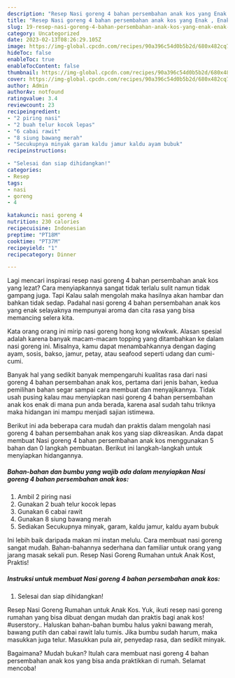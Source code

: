 ```yaml
---
description: "Resep Nasi goreng 4 bahan persembahan anak kos yang Enak , Enak Banget"
title: "Resep Nasi goreng 4 bahan persembahan anak kos yang Enak , Enak Banget"
slug: 19-resep-nasi-goreng-4-bahan-persembahan-anak-kos-yang-enak-enak-banget
category: Uncategorized
date: 2023-02-13T08:26:29.105Z
image: https://img-global.cpcdn.com/recipes/90a396c54d0b5b2d/680x482cq70/nasi-goreng-4-bahan-persembahan-anak-kos-foto-resep-utama.jpg
hideToc: false
enableToc: true
enableTocContent: false
thumbnail: https://img-global.cpcdn.com/recipes/90a396c54d0b5b2d/680x482cq70/nasi-goreng-4-bahan-persembahan-anak-kos-foto-resep-utama.jpg
cover: https://img-global.cpcdn.com/recipes/90a396c54d0b5b2d/680x482cq70/nasi-goreng-4-bahan-persembahan-anak-kos-foto-resep-utama.jpg
author: Admin
authorAv: notfound
ratingvalue: 3.4
reviewcount: 23
recipeingredient:
- "2 piring nasi"
- "2 buah telur kocok lepas"
- "6 cabai rawit"
- "8 siung bawang merah"
- "Secukupnya minyak garam kaldu jamur kaldu ayam bubuk"
recipeinstructions:

- "Selesai dan siap dihidangkan!"
categories:
- Resep
tags:
- nasi
- goreng
- 4

katakunci: nasi goreng 4 
nutrition: 230 calories
recipecuisine: Indonesian
preptime: "PT18M"
cooktime: "PT37M"
recipeyield: "1"
recipecategory: Dinner

---
```



Lagi mencari inspirasi resep nasi goreng 4 bahan persembahan anak kos yang lezat? Cara menyiapkannya sangat tidak terlalu sulit namun tidak gampang juga. Tapi Kalau salah mengolah maka hasilnya akan hambar dan bahkan tidak sedap. Padahal nasi goreng 4 bahan persembahan anak kos yang enak selayaknya mempunyai aroma dan cita rasa yang bisa memancing selera kita.


Kata orang orang ini mirip nasi goreng hong kong wkwkwk. Alasan spesial adalah karena banyak macam-macam topping yang ditambahkan ke dalam nasi goreng ini. Misalnya, kamu dapat menambahkannya dengan daging ayam, sosis, bakso, jamur, petay, atau seafood seperti udang dan cumi-cumi.

Banyak hal yang sedikit banyak mempengaruhi kualitas rasa dari nasi goreng 4 bahan persembahan anak kos, pertama dari jenis bahan, kedua pemilihan bahan segar sampai cara membuat dan menyajikannya. Tidak usah pusing kalau mau menyiapkan nasi goreng 4 bahan persembahan anak kos enak di mana pun anda berada, karena asal sudah tahu triknya maka hidangan ini mampu menjadi sajian istimewa.


Berikut ini ada beberapa cara mudah dan praktis dalam mengolah nasi goreng 4 bahan persembahan anak kos yang siap dikreasikan. Anda dapat membuat Nasi goreng 4 bahan persembahan anak kos menggunakan 5 bahan dan 0 langkah pembuatan. Berikut ini langkah-langkah untuk menyiapkan hidangannya.

<!--inarticleads1-->

##### Bahan-bahan dan bumbu yang wajib ada dalam menyiapkan Nasi goreng 4 bahan persembahan anak kos:

1. Ambil 2 piring nasi
1. Gunakan 2 buah telur kocok lepas
1. Gunakan 6 cabai rawit
1. Gunakan 8 siung bawang merah
1. Sediakan Secukupnya minyak, garam, kaldu jamur, kaldu ayam bubuk


Ini lebih baik daripada makan mi instan melulu. Cara membuat nasi goreng sangat mudah. Bahan-bahannya sederhana dan familiar untuk orang yang jarang masak sekali pun. Resep Nasi Goreng Rumahan untuk Anak Kost, Praktis! 

<!--inarticleads2-->

##### Instruksi untuk membuat Nasi goreng 4 bahan persembahan anak kos:


1. Selesai dan siap dihidangkan!

Resep Nasi Goreng Rumahan untuk Anak Kos. Yuk, ikuti resep nasi goreng rumahan yang bisa dibuat dengan mudah dan praktis bagi anak kos! #userstory.. Haluskan bahan-bahan bumbu halus yakni bawang merah, bawang putih dan cabai rawit lalu tumis. Jika bumbu sudah harum, maka masukkan juga telur. Masukkan pula air, penyedap rasa, dan sedikit minyak. 

Bagaimana? Mudah bukan? Itulah cara membuat nasi goreng 4 bahan persembahan anak kos yang bisa anda praktikkan di rumah. Selamat mencoba!
